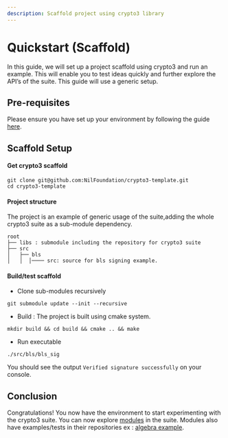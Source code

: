 ```yaml
---
description: Scaffold project using crypto3 library
---
```


# Quickstart (Scaffold)

In this guide, we will set up a project scaffold using crypto3 and run an example. This will enable you to test ideas quickly and further explore the API’s of the suite. This guide will use a generic setup.

## Pre-requisites

Please ensure you have set up your environment by following the guide [here](environment-setup.md).

## Scaffold Setup

#### Get crypto3 scaffold

```shell
git clone git@github.com:NilFoundation/crypto3-template.git
cd crypto3-template
```

#### Project structure

The project is an example of generic usage of the suite,adding the whole crypto3 suite as a sub-module dependency.

```
root
├── libs : submodule including the repository for crypto3 suite
├── src  
│   ├── bls 
│   │  │──── src: source for bls signing example.
```

#### Build/test scaffold

* Clone sub-modules recursively

```shell
git submodule update --init --recursive
```

* Build : The project is built using cmake system.

```shell
mkdir build && cd build && cmake .. && make
```

* Run executable

```shell
./src/bls/bls_sig
```

You should see the output `Verified signature successfully` on your console.

## Conclusion

Congratulations! You now have the environment to start experimenting with the crypto3 suite. You can now explore [modules](broken-reference/) in the suite. Modules also have examples/tests in their repositories ex : [algebra example](https://github.com/NilFoundation/crypto3-algebra/tree/master/example).
